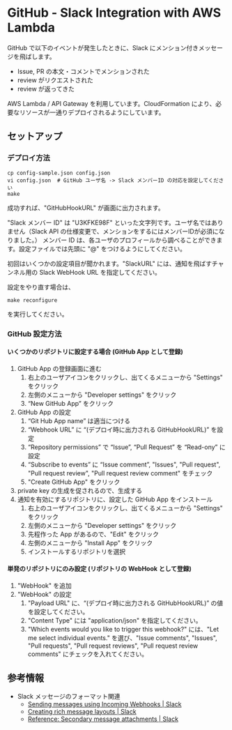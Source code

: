 # GitHub - Slack Integration with AWS Lambda

GitHub で以下のイベントが発生したときに、Slack にメンション付きメッセージを飛ばします。

- Issue, PR の本文・コメントでメンションされた
- review がリクエストされた
- review が返ってきた

AWS Lambda / API Gateway を利用しています。CloudFormation により、必要なリソースが一通りデプロイされるようにしています。

## セットアップ

### デプロイ方法

```shell
cp config-sample.json config.json
vi config.json  # GitHub ユーザ名 -> Slack メンバーID の対応を設定してください
make
```

成功すれば、"GitHubHookURL"  が画面に出力されます。

"Slack メンバー ID" は "U3KFKE98F" といった文字列です。ユーザ名ではありません（Slack API の仕様変更で、メンションをするにはメンバーIDが必須になりました。）
メンバー ID は、各ユーザのプロフィールから調べることができます。設定ファイルでは先頭に "@" をつけるようにしてください。

初回はいくつかの設定項目が聞かれます。"SlackURL" には、通知を飛ばすチャンネル用の Slack WebHook URL を指定してください。

設定をやり直す場合は、

```shell
make reconfigure
```

を実行してください。

### GitHub 設定方法

#### いくつかのリポジトリに設定する場合 (GitHub App として登録)

1. GitHub App の登録画面に進む
    1. 右上のユーザアイコンをクリックし、出てくるメニューから "Settings" をクリック
    1. 左側のメニューから "Developer settings" をクリック
    1. “New GitHub App” をクリック
1. GitHub App の設定
    1. “Git Hub App name” は適当につける
    1. “Webhook URL” に “(デプロイ時に出力される GitHubHookURL)” を設定
    1. “Repository permissions” で “Issue”, “Pull Request” を “Read-ony” に設定
    1. “Subscribe to events” に “Issue comment”, "Issues", "Pull request", "Pull request review", "Pull request review comment" をチェック
    1. "Create GitHub App" をクリック
1. private key の生成を促されるので、生成する
1. 通知を有効にするリポジトリに、設定した GitHub App をインストール
    1. 右上のユーザアイコンをクリックし、出てくるメニューから "Settings" をクリック
    1. 左側のメニューから "Developer settings" をクリック
    1. 先程作った App があるので、"Edit" をクリック
    1. 左側のメニューから "Install App" をクリック
    1. インストールするリポジトリを選択

#### 単発のリポジトリにのみ設定 (リポジトリの WebHook として登録)

1. "WebHook" を追加
1. "WebHook" の設定
    1. "Payload URL" に、“(デプロイ時に出力される GitHubHookURL)” の値を設定してください。
    1. "Content Type" には "application/json" を指定してください。
    1. "Which events would you like to trigger this webhook?" には、"Let me select individual events." を選び、"Issue comments", "Issues", "Pull requests", "Pull request reviews", "Pull request review comments" にチェックを入れてください。

## 参考情報

- Slack メッセージのフォーマット関連
    - [Sending messages using Incoming Webhooks \| Slack](https://api.slack.com/messaging/webhooks#)
    - [Creating rich message layouts \| Slack](https://api.slack.com/messaging/composing/layouts#attachments)
    - [Reference: Secondary message attachments \| Slack](https://api.slack.com/reference/messaging/attachments)
